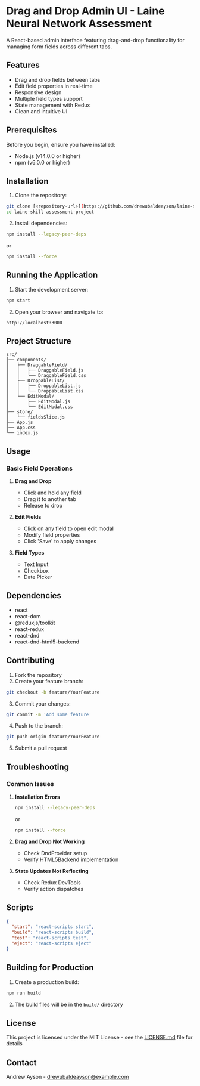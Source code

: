 # Drag and Drop Admin UI - Laine Neural Network Assessment

A React-based admin interface featuring drag-and-drop functionality for managing form fields across different tabs.

## Features

- Drag and drop fields between tabs
- Edit field properties in real-time
- Responsive design
- Multiple field types support
- State management with Redux
- Clean and intuitive UI

## Prerequisites

Before you begin, ensure you have installed:
- Node.js (v14.0.0 or higher)
- npm (v6.0.0 or higher)

## Installation

1. Clone the repository:
```bash
git clone [<repository-url>](https://github.com/drewubaldeayson/laine-skill-assessment-project.git)
cd laine-skill-assessment-project
```

2. Install dependencies:
```bash
npm install --legacy-peer-deps
```
or
```bash
npm install --force
```

## Running the Application

1. Start the development server:
```bash
npm start
```

2. Open your browser and navigate to:
```
http://localhost:3000
```

## Project Structure

```plaintext
src/
├── components/
│   ├── DraggableField/
│   │   ├── DraggableField.js
│   │   └── DraggableField.css
│   ├── DroppableList/
│   │   ├── DroppableList.js
│   │   └── DroppableList.css
│   └── EditModal/
│       ├── EditModal.js
│       └── EditModal.css
├── store/
│   └── fieldsSlice.js
├── App.js
├── App.css
└── index.js
```

## Usage

### Basic Field Operations

1. **Drag and Drop**
   - Click and hold any field
   - Drag it to another tab
   - Release to drop

2. **Edit Fields**
   - Click on any field to open edit modal
   - Modify field properties
   - Click 'Save' to apply changes

3. **Field Types**
   - Text Input
   - Checkbox
   - Date Picker

## Dependencies

- react
- react-dom
- @reduxjs/toolkit
- react-redux
- react-dnd
- react-dnd-html5-backend

## Contributing

1. Fork the repository
2. Create your feature branch:
```bash
git checkout -b feature/YourFeature
```
3. Commit your changes:
```bash
git commit -m 'Add some feature'
```
4. Push to the branch:
```bash
git push origin feature/YourFeature
```
5. Submit a pull request

## Troubleshooting

### Common Issues

1. **Installation Errors**
   ```bash
   npm install --legacy-peer-deps
   ```
   or
   ```bash
   npm install --force
   ```

2. **Drag and Drop Not Working**
   - Check DndProvider setup
   - Verify HTML5Backend implementation

3. **State Updates Not Reflecting**
   - Check Redux DevTools
   - Verify action dispatches

## Scripts

```json
{
  "start": "react-scripts start",
  "build": "react-scripts build",
  "test": "react-scripts test",
  "eject": "react-scripts eject"
}
```

## Building for Production

1. Create a production build:
```bash
npm run build
```

2. The build files will be in the `build/` directory

## License

This project is licensed under the MIT License - see the [LICENSE.md](LICENSE.md) file for details

## Contact

Andrew Ayson - drewubaldeayson@example.com
